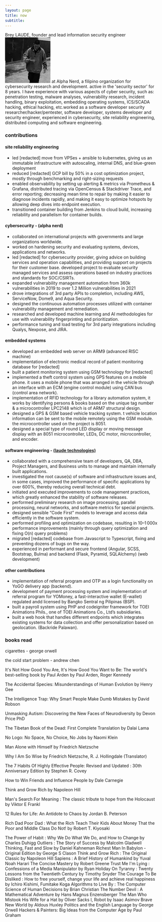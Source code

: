 ```yaml
---
layout: page
title: now
subtitle: 
---
```


Brey LAUDE, founder and lead information security engineer ![brey laude](assets/img/avatar.jpg) at Alpha Nerd, a filipino organization for cybersecurity research and development. active in the 'security sector' for 8 years. I have experience with various aspects of cyber security, such as: penetration testing, malware analyses, vulnerability research, incident handling, binary exploitation, embedding operating systems, ICS/SCADA hacking, ethical hacking, etc.worked as a software developer security researcher/hacker/pentester, software developer, systems developer and security engineer, experienced in cybersecurity, site reliability engineering, distributed computing and software engineering.

### contributions

#### site reliability engineering

- led [redacted] move from VPSes + ansible to kubernetes, giving us an immutable infrastructure with autoscaling, internal DNS, and blue-green deployment
- reduced [redacted] GCP bill by 50% in a cost optimization project, mostly through benchmarking and right-sizing requests
- enabled observability by setting up alerting & metrics via Prometheus & Grafana, distributed tracing via OpenCensus & Stackdriver Trace, and error reporting; decreasing mean time to repair by making it easier to diagnose incidents rapidly, and making it easy to optimize hotspots by allowing deep dives into endpoint execution.
- transitioned container building from Jenkins to cloud build, increasing reliability and parallelism for container builds.

#### cybersecurity - (alpha nerd)

- collaborated on international projects with governments and large organizations worldwide.
- worked on hardening security and evaluating systems, devices, applications and networks.
- led [redacted] for cybersecurity provider, giving advice on building services and operation capabilities, and providing support on projects for their customer base. developed project to evaluate security managed services and assess operations based on industry practices and standards for SOC/CSIRTs.
- expanded vulnerability management automation from 360k vulnerabilities in 2019 to over 1.2 Million vulnerabilities in 2021
- drove integrations of 3rd party APIs to completion, including AWS, ServiceNow, Dome9, and Aqua Security.
- designed the continuous automation processes utilized with container vulnerability management and remediation.
- researched and developed machine learning and AI methodologies for use with vulnerability fingerprinting and prioritization.
- performance tuning and load testing for 3rd party integrations including Qualys, Nexpose, and JIRA.

#### embedded systems

- developed an embedded web server on ARM9 (advanced RISC machine)
- implementation of electronic medical record of patient monitoring database for [redacted]
- built a patient monitoring system using GSM technology for [redacted]
- implemented a theft control system using GPS features on a mobile phone. it uses a mobile phone that was arranged in the vehicle through an interface with an ECM (engine control module) using CAN bus (control area network).
- implementation of RFID technology for a library automation system, it works by identifying persons & books based on the unique tag number & a microcontroller LPC2148 which is of ARM7 structural design.
- designed a GPS & GSM based vehicle tracking system. t vehicle location information can be sent to the mobile remotely using the GSM module. the microcontroller used on the project is 8051.
- designed a special type of round LED display or moving message display with an 8051 microcontroller, LEDs, DC motor, microcontroller, and encoder.

#### software engineering - [(laude technologies)](https://laudetechnologies.com)

- collaborated with a comprehensive team of developers, QA, DBA, Project Managers, and Business units to manage and maintain internally built applications.
- investigated the root cause(s) of software and infrastructure issues and, in some cases, improved the performance of specific applications by over 600%, thereby reducing overall technical debt.
- initiated and executed improvements to code management practices, which greatly enhanced the stability of software releases.
- performed preliminary research on image processing, parallel processing, neural networks, and software metrics for special projects.
- designed sensible “Code First” models to leverage and access data efficiently in the software system.
- performed profiling and optimization on codebase, resulting in 10–1 000x performance improvements (mainly through query optimization and fixing O(n) query problems)
- migrated [redacted] codebase from Javascript to Typescript, fixing and preventing dozens of bugs on the way.
- experienced in performant and secure frontend (Angular, SCSS, Bootstrap, Bulma) and backend (Flask, Pyramid, SQLAlchemy) (web development)

#### other contributions

- implementation of referral program and OTP as a login functionality on YoGO delivery app (backend).
- development of payment processing system and implementation of referral program for YOMoney, a fast-interactive wallet (E-wallet) regulated andd licensed by Bangko Sentral ng Pilipinas (BSP).
- built a payroll system using PHP and codeigniter framework for TOEI Animations Phils., one of TOEI Animations Co., Ltd’s subsidiaries.
- built a web hook that handles different endpoints which integrates existing systems for data collection and offer personalization based on geolocation. (Backride Palawan).



### books read
cigarettes - george orwell

the cold start problem - andrew chen

It's Not How Good You Are, It's How Good You Want to Be: The world's best-selling book by Paul Arden by Paul Arden, Roger Kennedy

The Accidental Species: Misunderstandings of Human Evolution by Henry Gee

The Intelligence Trap: Why Smart People Make Dumb Mistakes by David Robson

Unmasking Autism: Discovering the New Faces of Neurodiversity by Devon Price PhD

The Tibetan Book of the Dead: First Complete Translation by Dalai Lama

No Logo: No Space, No Choice, No Jobs by Naomi Klein

Man Alone with Himself by Friedrich Nietzsche

Why I Am So Wise by Friedrich Nietzsche, R. J. Hollingdale (Translator)

The 7 Habits Of Highly Effective People: Revised and Updated : 30th Anniversary Edition by Stephen R. Covey

How to Win Friends and Influence People by Dale Carnegie

Think and Grow Rich by Napoleon Hill

Man's Search For Meaning : The classic tribute to hope from the Holocaust by Viktor E Frankl

12 Rules for Life: An Antidote to Chaos by Jordan B. Peterson

Rich Dad Poor Dad : What the Rich Teach Their Kids About Money That the Poor and Middle Class Do Not! by Robert T. Kiyosaki

The Power of Habit : Why We Do What We Do, and How to Change by Charles Duhigg
Outliers : The Story of Success by Malcolm Gladwell
Thinking, Fast and Slow by Daniel Kahneman
Richest Man In Babylon - Original Edition by George S Clason
Think and Grow Rich : The Original Classic by Napoleon Hill
Sapiens : A Brief History of Humankind by Yuval Noah Harari
The Concise Mastery by Robert Greene
Trust Me I'm Lying : Confessions of a Media Manipulator by Ryan Holiday
On Tyranny : Twenty Lessons from the Twentieth Century by Timothy Snyder
The Courage To Be Disliked : How to free yourself, change your life and achieve real happiness by Ichiro Kishimi, Fumitake Koga
Algorithms to Live By : The Computer Science of Human Decisions by Brian Christian
The Number Devil : A Mathematical Adventure by Hans Magnus Enzensberger
The Man Who Mistook His Wife for a Hat by Oliver Sacks
I, Robot by Isaac Asimov
Brave New World by Aldous Huxley
Politics and the English Language by George Orwell
Hackers & Painters: Big Ideas from the Computer Age by Paul Graham
